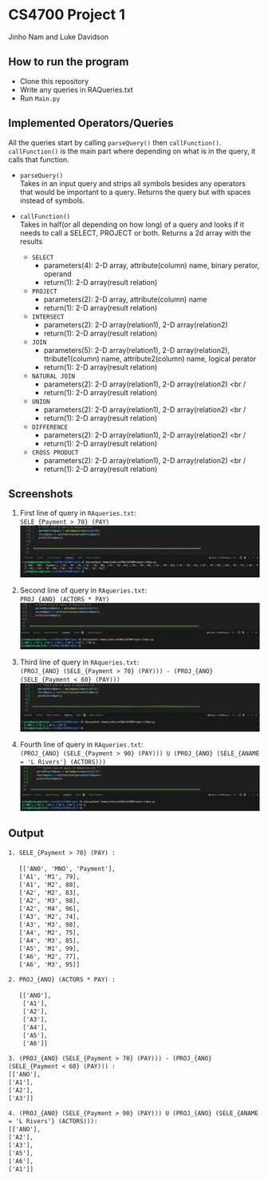 # CS4700 Project 1
Jinho Nam and Luke Davidson


## How to run the program
- Clone this repository
- Write any queries in RAQueries.txt
- Run `Main.py`

## Implemented Operators/Queries
All the queries start by calling `parseQuery()` then `callFunction()`. `callFunction()` is the main part where depending on what is in the query, it calls that function. <br />
* `parseQuery()` <br />
   Takes in an input query and strips all symbols besides any operators that would be important to a query. Returns the query but with spaces instead of symbols. <br />
* `callFunction()`<br />
   Takes in half(or all depending on how long) of a query and looks if it needs to call a SELECT, PROJECT or both. Returns a 2d array with the results

    * `SELECT` <br />
      - parameters(4): 2-D array, attribute(column) name, binary perator, operand <br />
      - return(1): 2-D array(result relation)
    * `PROJECT` <br />
      - parameters(2): 2-D array, attribute(column) name <br />
      - return(1): 2-D array(result relation)
    * `INTERSECT` <br />
      - parameters(2): 2-D array(relation1), 2-D array(relation2)
      - return(1): 2-D array(result relation)
    * `JOIN` <br />
      - parameters(5): 2-D array(relation1), 2-D array(relation2), ttribute1(column) name, attribute2(column) name, logical perator <br />
      - return(1): 2-D array(result relation)
    * `NATURAL JOIN` <br /> 
      - parameters(2): 2-D array(relation1), 2-D array(relation2) <br /
      - return(1): 2-D array(result relation)
    * `UNION` <br />
      - parameters(2): 2-D array(relation1), 2-D array(relation2) <br /
      - return(1): 2-D array(result relation)
    * `DIFFERENCE` <br />
      - parameters(2): 2-D array(relation1), 2-D array(relation2) <br /
      - return(1): 2-D array(result relation)
    * `CROSS PRODUCT` <br />
      - parameters(2): 2-D array(relation1), 2-D array(relation2) <br /
      - return(1): 2-D array(result relation)

## Screenshots 
1. First line of query in `RAqueries.txt`: <br />
   `SELE_{Payment > 70} (PAY)`
   ![first-query](./images/firstQuery.png)

2. Second line of query in `RAqueries.txt`: <br />
   `PROJ_{ANO} (ACTORS * PAY)`
   ![second-query](./images/secondQuery.png)

3. Third line of query in `RAqueries.txt`: <br />
   `(PROJ_{ANO} (SELE_{Payment > 70} (PAY))) - (PROJ_{ANO} (SELE_{Payment < 60} (PAY))) `
   ![third-query](./images/thirdQuery.png)

4. Fourth line of query in `RAqueries.txt`: <br />
   `(PROJ_{ANO} (SELE_{Payment > 90} (PAY))) U (PROJ_{ANO} (SELE_{ANAME = 'L Rivers'} (ACTORS)))`
   ![fourth-query](./images/fourthQuery.png)

## Output
```
1. SELE_{Payment > 70} (PAY) :

   [['ANO', 'MNO', 'Payment'], 
   ['A1', 'M1', 79], 
   ['A1', 'M2', 80], 
   ['A2', 'M2', 83], 
   ['A2', 'M3', 98], 
   ['A2', 'M4', 96], 
   ['A3', 'M2', 74], 
   ['A3', 'M3', 98], 
   ['A4', 'M2', 75], 
   ['A4', 'M3', 85], 
   ['A5', 'M1', 99], 
   ['A6', 'M2', 77], 
   ['A6', 'M3', 95]]
```
```
2. PROJ_{ANO} (ACTORS * PAY) :

   [['ANO'], 
    ['A1'], 
    ['A2'], 
    ['A3'], 
    ['A4'], 
    ['A5'], 
    ['A6']]
```
```
3. (PROJ_{ANO} (SELE_{Payment > 70} (PAY))) - (PROJ_{ANO} (SELE_{Payment < 60} (PAY))) :
[['ANO'], 
['A1'], 
['A2'], 
['A3']]
```
```
4. (PROJ_{ANO} (SELE_{Payment > 90} (PAY))) U (PROJ_{ANO} (SELE_{ANAME = 'L Rivers'} (ACTORS))):
[['ANO'], 
['A2'], 
['A3'], 
['A5'], 
['A6'], 
['A1']]
```
